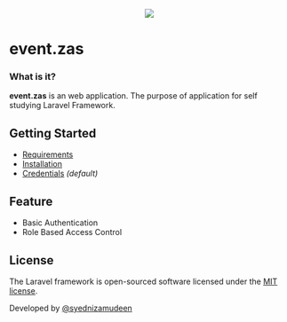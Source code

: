 <p align="center"><img src="https://laravel.com/assets/img/components/logo-laravel.svg"></p>

# event.zas

### What is it?

**event.zas** is an web application. The purpose of application for self studying Laravel Framework.

## Getting Started

* [Requirements](https://github.com/syednizamudeen/event.zas/wiki/Server-Requirements)
* [Installation](https://github.com/syednizamudeen/event.zas/wiki/Installation)
* [Credentials](https://github.com/syednizamudeen/event.zas/wiki) *(default)*

## Feature
* Basic Authentication
* Role Based Access Control

## License

The Laravel framework is open-sourced software licensed under the [MIT license](http://opensource.org/licenses/MIT).

Developed by [@syednizamudeen](https://github.com/syednizamudeen/claimy)
